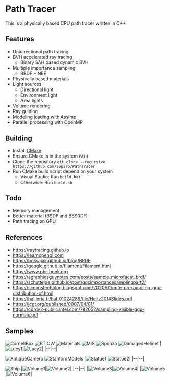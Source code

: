 # Path Tracer

This is a physically based CPU path tracer written in C++

## Features
- Unidirectional path tracing
- BVH accelerated ray tracing
  - Binary SAH based dynamic BVH
- Multiple importance sampling
  - BRDF + NEE
- Physically based materials
- Light sources
  - Directional light
  - Environment light
  - Area lights
- Volume rendering
- Ray guiding
- Modeling loading with Assimp
- Parallel processing with OpenMP

## Building
- Install [CMake](https://cmake.org/install/)
- Ensure CMake is in the system `PATH`
- Clone the repository `git clone --recursive https://github.com/Sopiro/PathTracer`
- Run CMake build script depend on your system
  - Visual Studio: Run `build.bat`
  - Otherwise: Run `build.sh`
  
## Todo
- Memory management
- Better material (BSDF and BSSRDF)
- Path tracing on GPU

## References
- https://raytracing.github.io
- https://learnopengl.com
- https://boksajak.github.io/blog/BRDF
- https://google.github.io/filament/Filament.html
- https://www.pbr-book.org
- https://agraphicsguynotes.com/posts/sample_microfacet_brdf/
- https://schuttejoe.github.io/post/ggximportancesamplingpart2/
- https://simonstechblog.blogspot.com/2020/01/note-on-sampling-ggx-distribution-of.html
- https://hal.inria.fr/hal-01024289/file/Heitz2014Slides.pdf
- https://jcgt.org/published/0007/04/01/
- https://cdrdv2-public.intel.com/782052/sampling-visible-ggx-normals.pdf


## Samples
![CornellBox](.github/image/render_1000x1000_s1024_d2147483647_t327.607s.png)
![RTIOW](.github/image/render_1920x1080_s1080_d2147483647_t263.396s.png)
![Materials](.github/image/render_1920x1080_s2048_d2147483647_t885.34s.png)
![MIS](.github/image/render_1920x1080_s128_d2147483647_t191.966s.png)
![Sponza](.github/image/render_1920x1080_s1024_d2147483647_t4680.33s.png)
![DamagedHelmet](.github/image/render_1920x1080_s1024_d2147483647_t134.453s.png)
|![Lucy1](.github/image/render_1000x1000_s1024_d2147483647_t524.58s.png)|![Lucy2](.github/image/render_1000x1000_s1024_d2147483647_t663.434s.png)|
|--|--|

![AntiqueCamera](.github/image/render_1920x1080_s1024_d2147483647_t233.835s.png)
![StanfordModels](.github/image/render_1920x1080_s1024_d2147483647_t490.157s.png)
|![Statue1](.github/image/render_1000x1000_s1024_d2147483647_t366.618s.png)|![Statue2](.github/image/render_1000x1000_s1024_d2147483647_t369.879s.png)|
|--|--|  

![Ship](.github/image/render_1600x1200_s2048_d2147483647_t2203.37s.png)
|![Volume1](.github/image/render_1000x1000_s1000_d2147483647_t887.5372418s.png)|![Volume2](.github/image/render_1000x1000_s1000_d2147483647_t996.1365369s.png)|
|--|--|
|![Volume3](.github/image/render_1000x1000_s1000_d2147483647_t1909.5677176s.png)|![Volume4](.github/image/render_1000x1000_s1000_d2147483647_t3018.2762476s.png)|
|![Volume5](.github/image/render_1000x1000_s1000_d2147483647_t400.2025311s.png)|![Volume6](.github/image/render_1000x1000_s1000_d2147483647_t989.787817s.png)|

